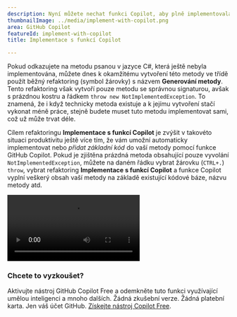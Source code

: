 ```yaml
---
description: Nyní můžete nechat funkci Copilot, aby plně implementovala prázdnou metodu v jazyce C#.
thumbnailImage: ../media/implement-with-copilot.png
area: GitHub Copilot
featureId: implement-with-copilot
title: Implementace s funkcí Copilot

---
```



Pokud odkazujete na metodu psanou v jazyce C#, která ještě nebyla implementována, můžete dnes k okamžitému vytvoření této metody ve třídě použít běžný refaktoring (symbol žárovky) s názvem **Generování metody**. Tento refaktoring však vytvoří pouze metodu se správnou signaturou, avšak s prázdnou kostru a řádkem `throw new NotImplementedException`. To znamená, že i když technicky metoda existuje a k jejímu vytvoření stačí vykonat méně práce, stejně budete muset tuto metodu implementovat sami, což už může trvat déle.

Cílem refaktoringu **Implementace s funkcí Copilot** je zvýšit v takovéto situaci produktivitu ještě více tím, že vám umožní automaticky implementovat nebo *přidat základní kód* do vaší metody pomocí funkce GitHub Copilot. Pokud je zjištěna prázdná metoda obsahující pouze vyvolání `NotImplementedException`, můžete na daném řádku vybrat žárovku (`CTRL+.`) `throw`, vybrat refaktoring **Implementace s funkcí Copilot** a funkce Copilot vyplní veškerý obsah vaší metody na základě existující kódové báze, názvu metody atd.

![Implementace s funkcí Copilot](../media/implement-with-copilot.mp4)

### Chcete to vyzkoušet?
Aktivujte nástroj GitHub Copilot Free a odemkněte tuto funkci využívající umělou inteligenci a mnoho dalších.
 Žádná zkušební verze. Žádná platební karta. Jen váš účet GitHub. [Získejte nástroj Copilot Free](https://github.com/settings/copilot).
